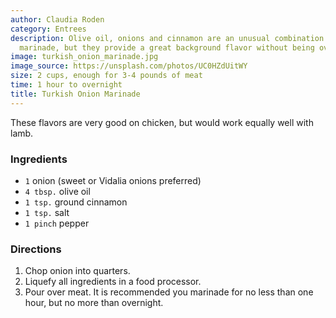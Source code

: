 ```yaml
---
author: Claudia Roden
category: Entrees
description: Olive oil, onions and cinnamon are an unusual combination for an American
  marinade, but they provide a great background flavor without being overpowering.
image: turkish_onion_marinade.jpg
image_source: https://unsplash.com/photos/UC0HZdUitWY
size: 2 cups, enough for 3-4 pounds of meat
time: 1 hour to overnight
title: Turkish Onion Marinade
---
```


These flavors are very good on chicken, but would work equally well with lamb.

### Ingredients

* `1` onion (sweet or Vidalia onions preferred)
* `4 tbsp.` olive oil
* `1 tsp.` ground cinnamon
* `1 tsp.` salt
* `1 pinch` pepper

### Directions

1. Chop onion into quarters. 
2. Liquefy all ingredients in a food processor. 
3. Pour over meat. It is recommended you marinade for no less than one hour, but no more than overnight.